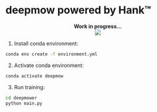 # deepmow powered by Hank™

<p align="center">
    <b> Work in progress... </b>
    <br>
        <img src="https://i.ytimg.com/vi/t7JlmVh1Sn0/hqdefault.jpg"/>
    </br>
</p>

1. Install conda environment:

```bash 
conda env create -f environment.yml
```

2. Activate conda environment:

```bash
conda activate deepmow
```

3. Run training:

```bash
cd deepmower
python main.py
```
